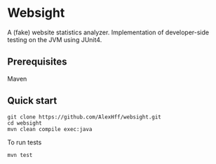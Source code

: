 # Websight

A (fake) website statistics analyzer.
Implementation of developer-side testing on the JVM using JUnit4.

## Prerequisites
Maven

## Quick start
```
git clone https://github.com/AlexHff/websight.git
cd websight
mvn clean compile exec:java
```

To run tests
```
mvn test
```
